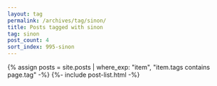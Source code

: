 ```yaml
---
layout: tag
permalink: /archives/tag/sinon/
title: Posts tagged with sinon
tag: sinon
post_count: 4
sort_index: 995-sinon
---
```

{% assign posts = site.posts | where_exp: "item", "item.tags contains page.tag" -%}
{%- include post-list.html -%}
